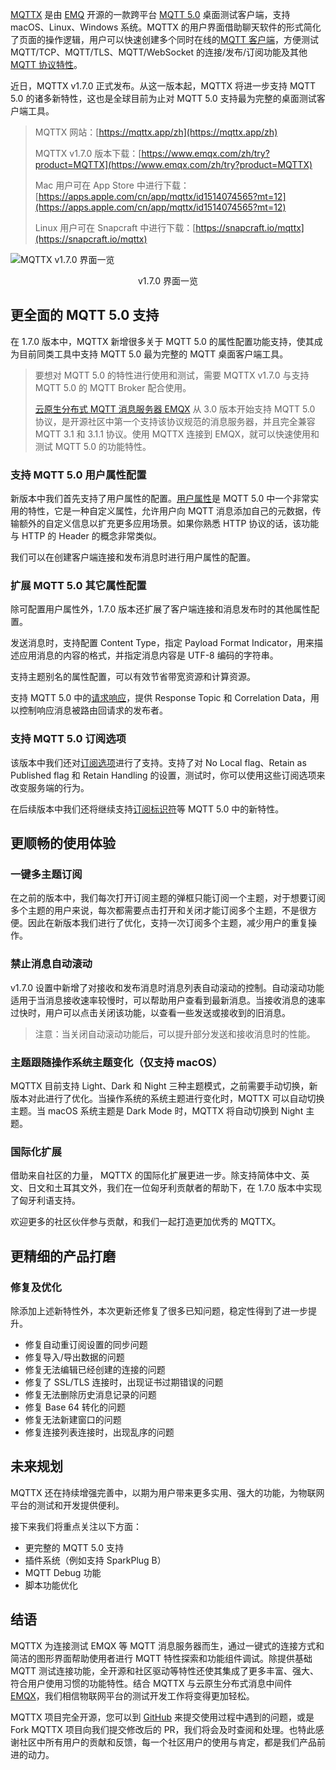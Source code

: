 [MQTTX](https://mqttx.app/zh) 是由 [EMQ](https://www.emqx.com/zh) 开源的一款跨平台 [MQTT 5.0](https://www.emqx.com/zh/blog/introduction-to-mqtt-5) 桌面测试客户端，支持 macOS、Linux、Windows 系统。MQTTX 的用户界面借助聊天软件的形式简化了页面的操作逻辑，用户可以快速创建多个同时在线的[MQTT 客户端](https://www.emqx.com/zh/mqtt-client-sdk)，方便测试 MQTT/TCP、MQTT/TLS、MQTT/WebSocket 的连接/发布/订阅功能及其他 [MQTT 协议特性](https://www.emqx.com/zh/mqtt-guide)。

近日，MQTTX v1.7.0 正式发布。从这一版本起，MQTTX 将进一步支持 MQTT 5.0 的诸多新特性，这也是全球目前为止对 MQTT 5.0 支持最为完整的桌面测试客户端工具。

> MQTTX 网站：[https://mqttx.app/zh](https://mqttx.app/zh)
>
> MQTTX v1.7.0 版本下载：[https://www.emqx.com/zh/try?product=MQTTX](https://www.emqx.com/zh/try?product=MQTTX)
>
> Mac 用户可在 App Store 中进行下载：[‎https://apps.apple.com/cn/app/mqttx/id1514074565?mt=12](https://apps.apple.com/cn/app/mqttx/id1514074565?mt=12)
>
> Linux 用户可在 Snapcraft 中进行下载：[https://snapcraft.io/mqttx](https://snapcraft.io/mqttx)

![MQTTX v1.7.0 界面一览](https://assets.emqx.com/images/ba629cd3f538e19317d9a782ea43c0c8.png)

<center>v1.7.0 界面一览</center>

## 更全面的 MQTT 5.0 支持

在 1.7.0 版本中，MQTTX 新增很多关于 MQTT 5.0 的属性配置功能支持，使其成为目前同类工具中支持 MQTT 5.0 最为完整的 MQTT 桌面客户端工具。

>要想对 MQTT 5.0 的特性进行使用和测试，需要 MQTTX v1.7.0 与支持 MQTT 5.0 的 MQTT Broker 配合使用。
>
>[云原生分布式 MQTT 消息服务器 EMQX](https://www.emqx.io/zh) 从 3.0 版本开始支持 MQTT 5.0 协议，是开源社区中第一个支持该协议规范的消息服务器，并且完全兼容 MQTT 3.1 和 3.1.1 协议。使用 MQTTX 连接到 EMQX，就可以快速使用和测试 MQTT 5.0 的功能特性。

### 支持 MQTT 5.0 用户属性配置

新版本中我们首先支持了用户属性的配置。[用户属性](https://www.emqx.com/zh/blog/mqtt5-user-properties)是 MQTT 5.0 中一个非常实用的特性，它是一种自定义属性，允许用户向 MQTT 消息添加自己的元数据，传输额外的自定义信息以扩充更多应用场景。如果你熟悉 HTTP 协议的话，该功能与 HTTP 的 Header 的概念非常类似。

我们可以在创建客户端连接和发布消息时进行用户属性的配置。

### 扩展 MQTT 5.0 其它属性配置

除可配置用户属性外，1.7.0 版本还扩展了客户端连接和消息发布时的其他属性配置。

发送消息时，支持配置 Content Type，指定 Payload Format Indicator，用来描述应用消息的内容的格式，并指定消息内容是 UTF-8 编码的字符串。

支持主题别名的属性配置，可以有效节省带宽资源和计算资源。

支持 MQTT 5.0 中的[请求响应](https://www.emqx.com/zh/blog/mqtt5-request-response)，提供 Response Topic 和 Correlation Data，用以控制响应消息被路由回请求的发布者。

### 支持 MQTT 5.0 订阅选项

该版本中我们还对[订阅选项](https://www.emqx.com/zh/blog/subscription-identifier-and-subscription-options)进行了支持。支持了对 No Local flag、Retain as Published flag 和 Retain Handling 的设置，测试时，你可以使用这些订阅选项来改变服务端的行为。

在后续版本中我们还将继续支持[订阅标识符]( https://www.emqx.com/zh/blog/subscription-identifier-and-subscription-options)等 MQTT 5.0 中的新特性。

## 更顺畅的使用体验

### 一键多主题订阅

在之前的版本中，我们每次打开订阅主题的弹框只能订阅一个主题，对于想要订阅多个主题的用户来说，每次都需要点击打开和关闭才能订阅多个主题，不是很方便。因此在新版本我们进行了优化，支持一次订阅多个主题，减少用户的重复操作。

### 禁止消息自动滚动

v1.7.0 设置中新增了对接收和发布消息时消息列表自动滚动的控制。自动滚动功能适用于当消息接收速率较慢时，可以帮助用户查看到最新消息。当接收消息的速率过快时，用户可以点击关闭该功能，以查看一些发送或接收到的旧消息。

> 注意：当关闭自动滚动功能后，可以提升部分发送和接收消息时的性能。

### 主题跟随操作系统主题变化（仅支持 macOS）

MQTTX 目前支持 Light、Dark 和 Night 三种主题模式，之前需要手动切换，新版本对此进行了优化。当操作系统的系统主题进行变化时，MQTTX 可以自动切换主题。当 macOS 系统主题是 Dark Mode 时，MQTTX 将自动切换到 Night 主题。

### 国际化扩展

借助来自社区的力量， MQTTX 的国际化扩展更进一步。除支持简体中文、英文、日文和土耳其文外，我们在一位匈牙利贡献者的帮助下，在 1.7.0 版本中实现了匈牙利语支持。

欢迎更多的社区伙伴参与贡献，和我们一起打造更加优秀的 MQTTX。

## 更精细的产品打磨

### 修复及优化

除添加上述新特性外，本次更新还修复了很多已知问题，稳定性得到了进一步提升。

- 修复自动重订阅设置的同步问题
- 修复导入/导出数据的问题
- 修复无法编辑已经创建的连接的问题
- 修复了 SSL/TLS 连接时，出现证书过期错误的问题
- 修复无法删除历史消息记录的问题
- 修复 Base 64 转化的问题
- 修复无法新建窗口的问题
- 修复连接列表连接时，出现乱序的问题

## 未来规划

MQTTX 还在持续增强完善中，以期为用户带来更多实用、强大的功能，为物联网平台的测试和开发提供便利。

接下来我们将重点关注以下方面：

- 更完整的 MQTT 5.0 支持
- 插件系统（例如支持 SparkPlug B）
- MQTT Debug 功能
- 脚本功能优化

## 结语

MQTTX 为连接测试 EMQX 等 MQTT 消息服务器而生，通过一键式的连接方式和简洁的图形界面帮助使用者进行 MQTT 特性探索和功能组件调试。除提供基础 MQTT 测试连接功能，全开源和社区驱动等特性还使其集成了更多丰富、强大、符合用户使用习惯的功能特性。结合 MQTTX 与云原生分布式消息中间件 [EMQX](https://www.emqx.com/zh/products/emqx)，我们相信物联网平台的测试开发工作将变得更加轻松。

MQTTX 项目完全开源，您可以到 [GitHub](https://github.com/emqx/MQTTX/issues?q=is%3Aissue+is%3Aopen+sort%3Aupdated-desc) 来提交使用过程中遇到的问题，或是 Fork MQTTX 项目向我们提交修改后的 PR，我们将会及时查阅和处理。也特此感谢社区中所有用户的贡献和反馈，每一个社区用户的使用与肯定，都是我们产品前进的动力。
